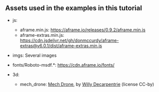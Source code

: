 ## Assets used in the examples in this tutorial

* js:
  - aframe.min.js: https://aframe.io/releases/0.9.2/aframe.min.js
  - aframe-extras.min.js: https://cdn.jsdelivr.net/gh/donmccurdy/aframe-extras@v6.0.1/dist/aframe-extras.min.js

* imgs: Several images

* fonts/Roboto-msdf.*: https://cdn.aframe.io/fonts/

* 3d:
  - mech_drone: [Mech Drone](https://sketchfab.com/models/8d06874aac5246c59edb4adbe3606e0e),
by [Willy Decarpentrie](https://sketchfab.com/skudgee) (license CC-by)
